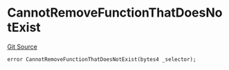 # CannotRemoveFunctionThatDoesNotExist
[Git Source](https://github.com/thrackle-io/rules-protocol/blob/4f7789968960e18493ff0b85b09856f12969daac/src/diamond/core/DiamondCut/DiamondCutLib.sol)


```solidity
error CannotRemoveFunctionThatDoesNotExist(bytes4 _selector);
```

